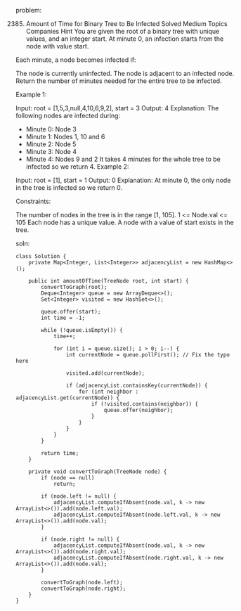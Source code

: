 problem:

2385. Amount of Time for Binary Tree to Be Infected
Solved
Medium
Topics
Companies
Hint
You are given the root of a binary tree with unique values, and an integer start. At minute 0, an infection starts from the node with value start.

Each minute, a node becomes infected if:

The node is currently uninfected.
The node is adjacent to an infected node.
Return the number of minutes needed for the entire tree to be infected.

 

Example 1:


Input: root = [1,5,3,null,4,10,6,9,2], start = 3
Output: 4
Explanation: The following nodes are infected during:
- Minute 0: Node 3
- Minute 1: Nodes 1, 10 and 6
- Minute 2: Node 5
- Minute 3: Node 4
- Minute 4: Nodes 9 and 2
It takes 4 minutes for the whole tree to be infected so we return 4.
Example 2:


Input: root = [1], start = 1
Output: 0
Explanation: At minute 0, the only node in the tree is infected so we return 0.
 

Constraints:

The number of nodes in the tree is in the range [1, 105].
1 <= Node.val <= 105
Each node has a unique value.
A node with a value of start exists in the tree.












soln:
```
class Solution {
    private Map<Integer, List<Integer>> adjacencyList = new HashMap<>();

    public int amountOfTime(TreeNode root, int start) {
        convertToGraph(root);
        Deque<Integer> queue = new ArrayDeque<>();
        Set<Integer> visited = new HashSet<>();

        queue.offer(start);
        int time = -1;

        while (!queue.isEmpty()) {
            time++;

            for (int i = queue.size(); i > 0; i--) {
                int currentNode = queue.pollFirst(); // Fix the typo here

                visited.add(currentNode);

                if (adjacencyList.containsKey(currentNode)) {
                    for (int neighbor : adjacencyList.get(currentNode)) {
                        if (!visited.contains(neighbor)) {
                            queue.offer(neighbor);
                        }
                    }
                }
            }
        }

        return time;
    }

    private void convertToGraph(TreeNode node) {
        if (node == null)
            return;

        if (node.left != null) {
            adjacencyList.computeIfAbsent(node.val, k -> new ArrayList<>()).add(node.left.val);
            adjacencyList.computeIfAbsent(node.left.val, k -> new ArrayList<>()).add(node.val);
        }

        if (node.right != null) {
            adjacencyList.computeIfAbsent(node.val, k -> new ArrayList<>()).add(node.right.val);
            adjacencyList.computeIfAbsent(node.right.val, k -> new ArrayList<>()).add(node.val);
        }

        convertToGraph(node.left);
        convertToGraph(node.right);
    }
}
```